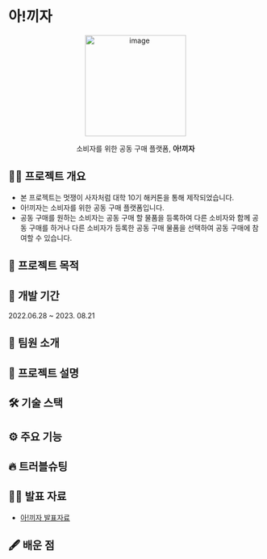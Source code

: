 # 아!끼자
<div align="center">
  <img width="200" alt="image" src="https://github.com/user-attachments/assets/950bd351-8c38-4c3a-ae4f-acc667815dd3">
  <p>소비자를 위한 공동 구매 플랫폼, <strong>아!끼자</strong></p>
</div>

## 💁‍♀️ 프로젝트 개요
- 본 프로젝트는 멋쟁이 사자처럼 대학 10기 해커톤을 통해 제작되었습니다.
- 아!끼자는 소비자를 위한 공동 구매 플랫폼입니다.
- 공동 구매를 원하는 소비자는 공동 구매 할 물품을 등록하여 다른 소비자와 함께 공동 구매를 하거나 다른 소비자가 등록한 공동 구매 물품을 선택하여 공동 구매에 참여할 수 있습니다.

## 🎯 프로젝트 목적

## 📅 개발 기간
2022.06.28 ~ 2023. 08.21

## 👫 팀원 소개


## 📄 프로젝트 설명

## 🛠️ 기술 스택

## ⚙️ 주요 기능

## 🔥 트러블슈팅

## 👩‍🏫 발표 자료
- [아!끼자 발표자료](https://github.com/comom87/save_market/blob/2b9cd76e194df55d8ba7ca485881c497dc4a8156/presentation/%EC%95%84!%EB%81%BC%EC%9E%90.pdf)

## 🖋️ 배운 점
